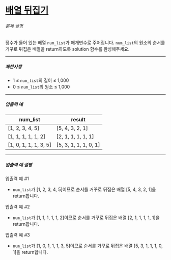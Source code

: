 # [배열 뒤집기](https://school.programmers.co.kr/learn/courses/30/lessons/120821)


###### 문제 설명


정수가 들어 있는 배열 `num_list`가 매개변수로 주어집니다. `num_list`의 원소의 순서를 거꾸로 뒤집은 배열을 return하도록 solution 함수를 완성해주세요.




---


##### 제한사항


* 1 ≤ `num_list`의 길이 ≤ 1,000
* 0 ≤ `num_list`의 원소 ≤ 1,000




---


##### 입출력 예




| num\_list | result |
| --- | --- |
| \[1, 2, 3, 4, 5] | \[5, 4, 3, 2, 1] |
| \[1, 1, 1, 1, 1, 2] | \[2, 1, 1, 1, 1, 1] |
| \[1, 0, 1, 1, 1, 3, 5] | \[5, 3, 1, 1, 1, 0, 1] |




---


##### 입출력 예 설명


입출력 예 \#1


* `num_list`가 \[1, 2, 3, 4, 5]이므로 순서를 거꾸로 뒤집은 배열 \[5, 4, 3, 2, 1]을 return합니다.


입출력 예 \#2


* `num_list`가 \[1, 1, 1, 1, 1, 2]이므로 순서를 거꾸로 뒤집은 배열 \[2, 1, 1, 1, 1, 1]을 return합니다.


입출력 예 \#3


* `num_list`가 \[1, 0, 1, 1, 1, 3, 5]이므로 순서를 거꾸로 뒤집은 배열 \[5, 3, 1, 1, 1, 0, 1]을 return합니다.




